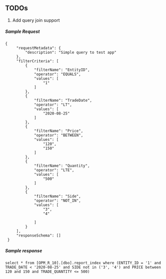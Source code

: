 ## TODOs
1. Add query join support

##### Sample Request
````
{
     "requestMetadata": {
         "description": "Simple query to test app"
     },
     "filterCriteria": [
         {
             "filterName": "EntityID",
             "operator": "EQUALS",
             "values": [
                 "1"
             ]
         },
         {
             "filterName": "TradeDate",
             "operator": "LT",
             "values": [
                 "2020-08-25"
             ]
         },
         {
             "filterName": "Price",
             "operator": "BETWEEN",
             "values": [
                 "120",
                 "150"
             ]
         },
         {
             "filterName": "Quantity",
             "operator": "LTE",
             "values": [
                 "500"
             ]
         },
         {
             "filterName": "Side",
             "operator": "NOT_IN",
             "values": [
                 "3",
                 "4"
                 
             ]
         }
     ],
     "responseSchema": []
 }
````
 
 ##### Sample response
 ````select * from [OPM_R_10].[dbo].report_index where (ENTITY_ID = '1' and TRADE_DATE < '2020-08-25' and SIDE not in ('3', '4') and PRICE between 120 and 150 and TRADE_QUANTITY <= 500)````